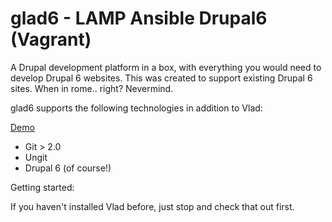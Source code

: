 glad6 - LAMP Ansible Drupal6 (Vagrant)
==================================

A Drupal development platform in a box, with everything you would need to develop Drupal 6 websites. This was created to support existing Drupal 6 sites. When in rome.. right? Nevermind.

glad6 supports the following technologies in addition to Vlad:

[Demo](https://drive.google.com/file/d/0B3YPbStVoX6JTHN2Sm5TNEdCUGM/edit?usp=sharing)

* Git > 2.0
* Ungit
* Drupal 6 (of course!)


Getting started:

If you haven't installed Vlad before, just stop and check that out first.
